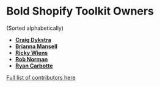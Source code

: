 Bold Shopify Toolkit Owners
==================================
(Sorted alphabetically)

* **[Craig Dykstra](https://github.com/wryte)**
* **[Brianna Mansell](https://github.com/bmansell)**
* **[Ricky Wiens](https://github.com/rickywiens)**
* **[Rob Norman](https://github.com/walrusk)**
* **[Ryan Carbotte](https://github.com/theRTC204)**

[Full list of contributors here](https://github.com/bold-commerce/bold-shopify-toolkit/graphs/contributors)